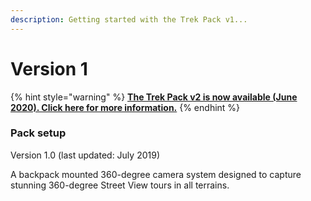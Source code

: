 ```yaml
---
description: Getting started with the Trek Pack v1...
---
```


# Version 1

{% hint style="warning" %}
[**The Trek Pack v2 is now available \(June 2020\). Click here for more information.**](https://app.gitbook.com/@dgreenwood-trekview/s/trek-view/~/drafts/-MGZS3QJdkKSR1bua7Ub/trek-pack/v2)**​**​
{% endhint %}

### Pack setup

Version 1.0 \(last updated: July 2019\)

A backpack mounted 360-degree camera system designed to capture stunning 360-degree Street View tours in all terrains.


